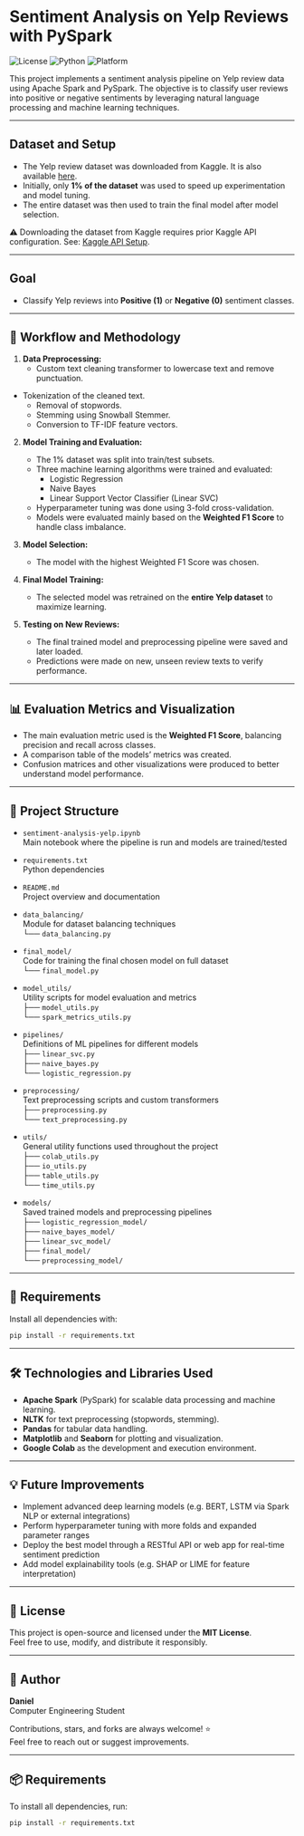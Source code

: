 # Sentiment Analysis on Yelp Reviews with PySpark

![License](https://img.shields.io/badge/license-MIT-green)
![Python](https://img.shields.io/badge/python-3.10-blue)
![Platform](https://img.shields.io/badge/platform-Colab-lightgrey)

This project implements a sentiment analysis pipeline on Yelp review data using Apache Spark and PySpark. The objective is to classify user reviews into positive or negative sentiments by leveraging natural language processing and machine learning techniques.

---

## Dataset and Setup
- The Yelp review dataset was downloaded from Kaggle. It is also available [here](https://business.yelp.com/data/resources/open-dataset/).
- Initially, only **1% of the dataset** was used to speed up experimentation and model tuning.
- The entire dataset was then used to train the final model after model selection.

⚠️ Downloading the dataset from Kaggle requires prior Kaggle API configuration. See: [Kaggle API Setup](https://www.kaggle.com/docs/api).

---

## Goal
- Classify Yelp reviews into **Positive (1)** or **Negative (0)** sentiment classes.

---

## 🧪 Workflow and Methodology

1. **Data Preprocessing:**
   - Custom text cleaning transformer to lowercase text and remove punctuation.
- Tokenization of the cleaned text.
   - Removal of stopwords.
   - Stemming using Snowball Stemmer.
   - Conversion to TF-IDF feature vectors.

2. **Model Training and Evaluation:**
   - The 1% dataset was split into train/test subsets.
   - Three machine learning algorithms were trained and evaluated:
     - Logistic Regression
     - Naive Bayes
     - Linear Support Vector Classifier (Linear SVC)
   - Hyperparameter tuning was done using 3-fold cross-validation.
   - Models were evaluated mainly based on the **Weighted F1 Score** to handle class imbalance.

3. **Model Selection:**
   - The model with the highest Weighted F1 Score was chosen.

4. **Final Model Training:**
   - The selected model was retrained on the **entire Yelp dataset** to maximize learning.

5. **Testing on New Reviews:**
   - The final trained model and preprocessing pipeline were saved and later loaded.
   - Predictions were made on new, unseen review texts to verify performance.

---

## 📊 Evaluation Metrics and Visualization

- The main evaluation metric used is the **Weighted F1 Score**, balancing precision and recall across classes.
- A comparison table of the models’ metrics was created.
- Confusion matrices and other visualizations were produced to better understand model performance.

---

## 📁 Project Structure

- `sentiment-analysis-yelp.ipynb`  
  Main notebook where the pipeline is run and models are trained/tested

- `requirements.txt`  
  Python dependencies

- `README.md`  
  Project overview and documentation

- `data_balancing/`  
  Module for dataset balancing techniques  
  └── `data_balancing.py`

- `final_model/`  
  Code for training the final chosen model on full dataset  
  └── `final_model.py`

- `model_utils/`  
  Utility scripts for model evaluation and metrics  
  ├── `model_utils.py`  
  └── `spark_metrics_utils.py`

- `pipelines/`  
  Definitions of ML pipelines for different models  
  ├── `linear_svc.py`  
  ├── `naive_bayes.py`  
  └── `logistic_regression.py`

- `preprocessing/`  
  Text preprocessing scripts and custom transformers  
  ├── `preprocessing.py`  
  └── `text_preprocessing.py`

- `utils/`  
  General utility functions used throughout the project  
  ├── `colab_utils.py`  
  ├── `io_utils.py`  
  ├── `table_utils.py`  
  └── `time_utils.py`

- `models/`  
  Saved trained models and preprocessing pipelines  
  ├── `logistic_regression_model/`  
  ├── `naive_bayes_model/`  
  ├── `linear_svc_model/`  
  ├── `final_model/`  
  └── `preprocessing_model/`

---

## 🔧 Requirements

Install all dependencies with:

```bash
pip install -r requirements.txt
```

---

## 🛠 Technologies and Libraries Used

- **Apache Spark** (PySpark) for scalable data processing and machine learning.
- **NLTK** for text preprocessing (stopwords, stemming).
- **Pandas** for tabular data handling.
- **Matplotlib** and **Seaborn** for plotting and visualization.
- **Google Colab** as the development and execution environment.

---

## 💡 Future Improvements

- Implement advanced deep learning models (e.g. BERT, LSTM via Spark NLP or external integrations)  
- Perform hyperparameter tuning with more folds and expanded parameter ranges  
- Deploy the best model through a RESTful API or web app for real-time sentiment prediction  
- Add model explainability tools (e.g. SHAP or LIME for feature interpretation)

---

## 📜 License

This project is open-source and licensed under the **MIT License**.  
Feel free to use, modify, and distribute it responsibly.

---

## 🚀 Author

**Daniel**  
Computer Engineering Student  

Contributions, stars, and forks are always welcome! ⭐  
Feel free to reach out or suggest improvements.

---

## 📦 Requirements

To install all dependencies, run:

```bash
pip install -r requirements.txt
```
